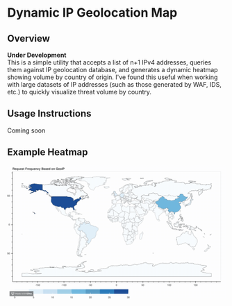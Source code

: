 # Dynamic IP Geolocation Map

## Overview
**Under Development**  
This is a simple utility that accepts a list of n+1 IPv4 addresses, queries them against IP geolocation database, and generates a dynamic heatmap showing volume by country of origin. I've found this useful when working with large datasets of IP addresses (such as those generated by WAF, IDS, etc.) to quickly visualize threat volume by country. 

## Usage Instructions
Coming soon

## Example Heatmap
![Example Heatmap](demo/readme.gif)
